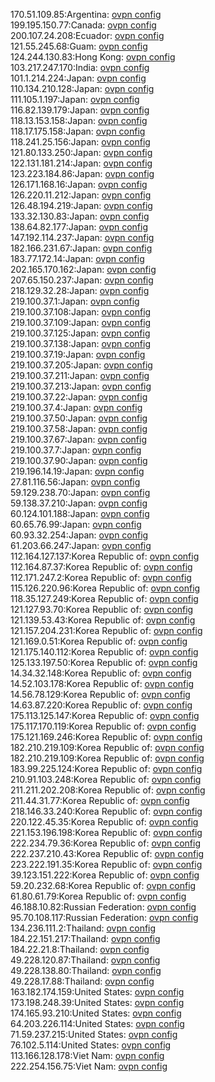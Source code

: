 170.51.109.85:Argentina: [ovpn config](vpn/170_51_109_85.ovpn)  
199.195.150.77:Canada: [ovpn config](vpn/199_195_150_77.ovpn)  
200.107.24.208:Ecuador: [ovpn config](vpn/200_107_24_208.ovpn)  
121.55.245.68:Guam: [ovpn config](vpn/121_55_245_68.ovpn)  
124.244.130.83:Hong Kong: [ovpn config](vpn/124_244_130_83.ovpn)  
103.217.247.170:India: [ovpn config](vpn/103_217_247_170.ovpn)  
101.1.214.224:Japan: [ovpn config](vpn/101_1_214_224.ovpn)  
110.134.210.128:Japan: [ovpn config](vpn/110_134_210_128.ovpn)  
111.105.1.197:Japan: [ovpn config](vpn/111_105_1_197.ovpn)  
116.82.139.179:Japan: [ovpn config](vpn/116_82_139_179.ovpn)  
118.13.153.158:Japan: [ovpn config](vpn/118_13_153_158.ovpn)  
118.17.175.158:Japan: [ovpn config](vpn/118_17_175_158.ovpn)  
118.241.25.156:Japan: [ovpn config](vpn/118_241_25_156.ovpn)  
121.80.133.250:Japan: [ovpn config](vpn/121_80_133_250.ovpn)  
122.131.181.214:Japan: [ovpn config](vpn/122_131_181_214.ovpn)  
123.223.184.86:Japan: [ovpn config](vpn/123_223_184_86.ovpn)  
126.171.168.16:Japan: [ovpn config](vpn/126_171_168_16.ovpn)  
126.220.11.212:Japan: [ovpn config](vpn/126_220_11_212.ovpn)  
126.48.194.219:Japan: [ovpn config](vpn/126_48_194_219.ovpn)  
133.32.130.83:Japan: [ovpn config](vpn/133_32_130_83.ovpn)  
138.64.82.177:Japan: [ovpn config](vpn/138_64_82_177.ovpn)  
147.192.114.237:Japan: [ovpn config](vpn/147_192_114_237.ovpn)  
182.166.231.67:Japan: [ovpn config](vpn/182_166_231_67.ovpn)  
183.77.172.14:Japan: [ovpn config](vpn/183_77_172_14.ovpn)  
202.165.170.162:Japan: [ovpn config](vpn/202_165_170_162.ovpn)  
207.65.150.237:Japan: [ovpn config](vpn/207_65_150_237.ovpn)  
218.129.32.28:Japan: [ovpn config](vpn/218_129_32_28.ovpn)  
219.100.37.1:Japan: [ovpn config](vpn/219_100_37_1.ovpn)  
219.100.37.108:Japan: [ovpn config](vpn/219_100_37_108.ovpn)  
219.100.37.109:Japan: [ovpn config](vpn/219_100_37_109.ovpn)  
219.100.37.125:Japan: [ovpn config](vpn/219_100_37_125.ovpn)  
219.100.37.138:Japan: [ovpn config](vpn/219_100_37_138.ovpn)  
219.100.37.19:Japan: [ovpn config](vpn/219_100_37_19.ovpn)  
219.100.37.205:Japan: [ovpn config](vpn/219_100_37_205.ovpn)  
219.100.37.211:Japan: [ovpn config](vpn/219_100_37_211.ovpn)  
219.100.37.213:Japan: [ovpn config](vpn/219_100_37_213.ovpn)  
219.100.37.22:Japan: [ovpn config](vpn/219_100_37_22.ovpn)  
219.100.37.4:Japan: [ovpn config](vpn/219_100_37_4.ovpn)  
219.100.37.50:Japan: [ovpn config](vpn/219_100_37_50.ovpn)  
219.100.37.58:Japan: [ovpn config](vpn/219_100_37_58.ovpn)  
219.100.37.67:Japan: [ovpn config](vpn/219_100_37_67.ovpn)  
219.100.37.7:Japan: [ovpn config](vpn/219_100_37_7.ovpn)  
219.100.37.90:Japan: [ovpn config](vpn/219_100_37_90.ovpn)  
219.196.14.19:Japan: [ovpn config](vpn/219_196_14_19.ovpn)  
27.81.116.56:Japan: [ovpn config](vpn/27_81_116_56.ovpn)  
59.129.238.70:Japan: [ovpn config](vpn/59_129_238_70.ovpn)  
59.138.37.210:Japan: [ovpn config](vpn/59_138_37_210.ovpn)  
60.124.101.188:Japan: [ovpn config](vpn/60_124_101_188.ovpn)  
60.65.76.99:Japan: [ovpn config](vpn/60_65_76_99.ovpn)  
60.93.32.254:Japan: [ovpn config](vpn/60_93_32_254.ovpn)  
61.203.66.247:Japan: [ovpn config](vpn/61_203_66_247.ovpn)  
112.164.127.137:Korea Republic of: [ovpn config](vpn/112_164_127_137.ovpn)  
112.164.87.37:Korea Republic of: [ovpn config](vpn/112_164_87_37.ovpn)  
112.171.247.2:Korea Republic of: [ovpn config](vpn/112_171_247_2.ovpn)  
115.126.220.96:Korea Republic of: [ovpn config](vpn/115_126_220_96.ovpn)  
118.35.127.249:Korea Republic of: [ovpn config](vpn/118_35_127_249.ovpn)  
121.127.93.70:Korea Republic of: [ovpn config](vpn/121_127_93_70.ovpn)  
121.139.53.43:Korea Republic of: [ovpn config](vpn/121_139_53_43.ovpn)  
121.157.204.231:Korea Republic of: [ovpn config](vpn/121_157_204_231.ovpn)  
121.169.0.51:Korea Republic of: [ovpn config](vpn/121_169_0_51.ovpn)  
121.175.140.112:Korea Republic of: [ovpn config](vpn/121_175_140_112.ovpn)  
125.133.197.50:Korea Republic of: [ovpn config](vpn/125_133_197_50.ovpn)  
14.34.32.148:Korea Republic of: [ovpn config](vpn/14_34_32_148.ovpn)  
14.52.103.178:Korea Republic of: [ovpn config](vpn/14_52_103_178.ovpn)  
14.56.78.129:Korea Republic of: [ovpn config](vpn/14_56_78_129.ovpn)  
14.63.87.220:Korea Republic of: [ovpn config](vpn/14_63_87_220.ovpn)  
175.113.125.147:Korea Republic of: [ovpn config](vpn/175_113_125_147.ovpn)  
175.117.170.119:Korea Republic of: [ovpn config](vpn/175_117_170_119.ovpn)  
175.121.169.246:Korea Republic of: [ovpn config](vpn/175_121_169_246.ovpn)  
182.210.219.109:Korea Republic of: [ovpn config](vpn/182_210_219_109.ovpn)  
182.210.219.109:Korea Republic of: [ovpn config](vpn/182_210_219_109.ovpn)  
183.99.225.124:Korea Republic of: [ovpn config](vpn/183_99_225_124.ovpn)  
210.91.103.248:Korea Republic of: [ovpn config](vpn/210_91_103_248.ovpn)  
211.211.202.208:Korea Republic of: [ovpn config](vpn/211_211_202_208.ovpn)  
211.44.31.77:Korea Republic of: [ovpn config](vpn/211_44_31_77.ovpn)  
218.146.33.240:Korea Republic of: [ovpn config](vpn/218_146_33_240.ovpn)  
220.122.45.35:Korea Republic of: [ovpn config](vpn/220_122_45_35.ovpn)  
221.153.196.198:Korea Republic of: [ovpn config](vpn/221_153_196_198.ovpn)  
222.234.79.36:Korea Republic of: [ovpn config](vpn/222_234_79_36.ovpn)  
222.237.210.43:Korea Republic of: [ovpn config](vpn/222_237_210_43.ovpn)  
223.222.191.35:Korea Republic of: [ovpn config](vpn/223_222_191_35.ovpn)  
39.123.151.222:Korea Republic of: [ovpn config](vpn/39_123_151_222.ovpn)  
59.20.232.68:Korea Republic of: [ovpn config](vpn/59_20_232_68.ovpn)  
61.80.61.79:Korea Republic of: [ovpn config](vpn/61_80_61_79.ovpn)  
46.188.10.82:Russian Federation: [ovpn config](vpn/46_188_10_82.ovpn)  
95.70.108.117:Russian Federation: [ovpn config](vpn/95_70_108_117.ovpn)  
134.236.111.2:Thailand: [ovpn config](vpn/134_236_111_2.ovpn)  
184.22.151.217:Thailand: [ovpn config](vpn/184_22_151_217.ovpn)  
184.22.21.8:Thailand: [ovpn config](vpn/184_22_21_8.ovpn)  
49.228.120.87:Thailand: [ovpn config](vpn/49_228_120_87.ovpn)  
49.228.138.80:Thailand: [ovpn config](vpn/49_228_138_80.ovpn)  
49.228.17.88:Thailand: [ovpn config](vpn/49_228_17_88.ovpn)  
163.182.174.159:United States: [ovpn config](vpn/163_182_174_159.ovpn)  
173.198.248.39:United States: [ovpn config](vpn/173_198_248_39.ovpn)  
174.165.93.210:United States: [ovpn config](vpn/174_165_93_210.ovpn)  
64.203.226.114:United States: [ovpn config](vpn/64_203_226_114.ovpn)  
71.59.237.215:United States: [ovpn config](vpn/71_59_237_215.ovpn)  
76.102.5.114:United States: [ovpn config](vpn/76_102_5_114.ovpn)  
113.166.128.178:Viet Nam: [ovpn config](vpn/113_166_128_178.ovpn)  
222.254.156.75:Viet Nam: [ovpn config](vpn/222_254_156_75.ovpn)  
